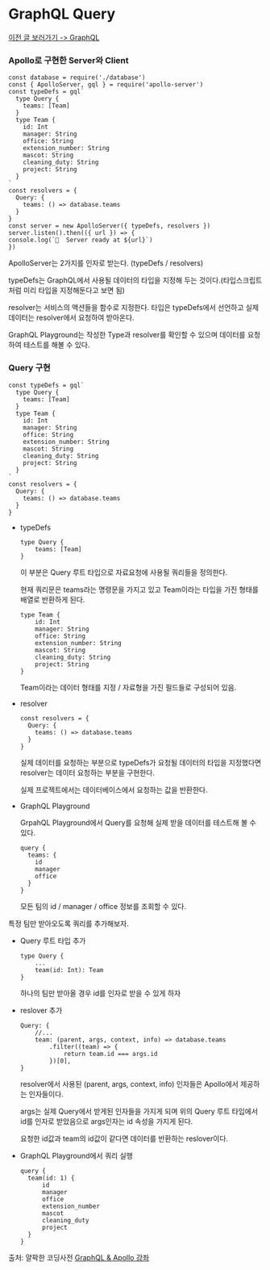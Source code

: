 # GraphQL Query

[이전 글 보러가기 -> GraphQL](./GraphQL.md)

### Apollo로 구현한 Server와 Client

```
const database = require('./database')
const { ApolloServer, gql } = require('apollo-server')
const typeDefs = gql`
  type Query {
    teams: [Team]
  }
  type Team {
    id: Int
    manager: String
    office: String
    extension_number: String
    mascot: String
    cleaning_duty: String
    project: String
  }
`
const resolvers = {
  Query: {
    teams: () => database.teams
  }
}
const server = new ApolloServer({ typeDefs, resolvers })
server.listen().then(({ url }) => {
console.log(`🚀  Server ready at ${url}`)
})
```

ApolloServer는 2가지를 인자로 받는다. (typeDefs / resolvers)<br>

typeDefs는 GraphQL에서 사용될 데이터의 타입을 지정해 두는 것이다.(타입스크립트처럼 미리 타입을 지정해둔다고 보면 됨)<br>

resolver는 서비스의 액션들을 함수로 지정한다. 타입은 typeDefs에서 선언하고 실제 데이터는 resolver에서 요청하여 받아온다.<br>

GraphQL Playground는 작성한 Type과 resolver를 확인할 수 있으며 데이터를 요청하여 테스트를 해볼 수 있다.<br>

### Query 구현

```
const typeDefs = gql`
  type Query {
    teams: [Team]
  }
  type Team {
    id: Int
    manager: String
    office: String
    extension_number: String
    mascot: String
    cleaning_duty: String
    project: String
  }
`
const resolvers = {
  Query: {
    teams: () => database.teams
  }
}
```

- typeDefs

  ```
  type Query {
      teams: [Team]
  }
  ```

  이 부분은 Query 루트 타입으로 자료요청에 사용될 쿼리들을 정의한다.

  현재 쿼리문은 teams라는 명령문을 가지고 있고 Team이라는 타입을 가진 형태를 배열로 반환하게 된다.

  ```
  type Team {
      id: Int
      manager: String
      office: String
      extension_number: String
      mascot: String
      cleaning_duty: String
      project: String
  }
  ```

  Team이라는 데이터 형태를 지정 / 자료형을 가진 필드들로 구성되어 있음.

- resolver

  ```
  const resolvers = {
    Query: {
      teams: () => database.teams
    }
  }
  ```

  실제 데이터를 요청하는 부분으로 typeDefs가 요청될 데이터의 타입을 지정했다면 resolver는 데이터 요청하는 부분을 구현한다.

  실제 프로젝트에서는 데이터베이스에서 요청하는 값을 반환한다.

- GraphQL Playground

  GrpahQL Playground에서 Query를 요청해 실제 받을 데이터를 테스트해 볼 수 있다.

  ```
  query {
    teams: {
      id
      manager
      office
    }
  }
  ```

  모든 팀의 id / manager / office 정보를 조회할 수 있다.

특정 팀만 받아오도록 쿼리를 추가해보자.<br>

- Query 루트 타입 추가

  ```
  type Query {
      ...
      team(id: Int): Team
  }
  ```

  하나의 팀만 받아올 경우 id를 인자로 받을 수 있게 하자

- reslover 추가

  ```
  Query: {
      //...
      team: (parent, args, context, info) => database.teams
          .filter((team) => {
              return team.id === args.id
          })[0],
  }
  ```

  resolver에서 사용된 (parent, args, context, info) 인자들은 Apollo에서 제공하는 인자들이다.

  args는 실제 Query에서 받게된 인자들을 가지게 되며 위의 Query 루트 타입에서 id를 인자로 받았음으로 args인자는 id 속성을 가지게 된다.

  요청한 id값과 team의 id값이 같다면 데이터를 반환하는 reslover이다.

- GraphQL Playground에서 쿼리 실행

  ```
  query {
    team(id: 1) {
        id
        manager
        office
        extension_number
        mascot
        cleaning_duty
        project
    }
  }
  ```

출처: 얄팍한 코딩사전 [GraphQL & Apollo 강좌](https://www.youtube.com/watch?v=9BIXcXHsj0A&t=221s)
